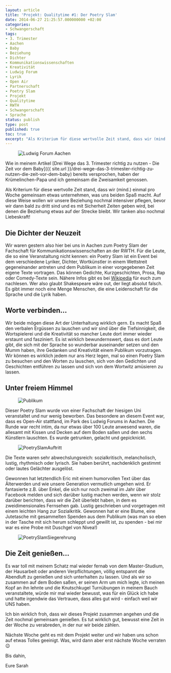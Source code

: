 ```yaml
---
layout: article
title: 'Projekt: Qualitytime #1: Der Poetry Slam'
date: 2014-06-27 21:25:57.000000000 +02:00
categories:
- Schwangerschaft
tags:
- 3. Trimester
- Aachen
- Baby
- Beziehung
- Dichter
- Kommunikationswissenschaften
- Kreativität
- Ludwig Forum
- Lyrik
- Open Air
- Partnerschaft
- Poetry Slam
- Projekt
- Qualitytime
- RWTH
- Schwangerschaft
- Sprache
status: publish
type: post
published: true
toc: true
excerpt: "Als Kriterium für diese wertvolle Zeit stand, dass wir (mind.) einmal pro Woche gemeinsam etwas unternehmen, was uns beiden Spaß macht. Auf diese Weise wollen wir unsere Beziehung nochmal intensiver pflegen, bevor wir dann bald zu dritt sind und es mit Sicherheit Zeiten geben wird, bei denen die Beziehung etwas auf der Strecke bleibt. Wir tanken also nochmal Liebeskraft!"
---
```

<figure>
	<img src="{{ site.url }}/images/image1-e1403907882865.jpg" alt="Ludwig Forum Aachen" />
</figure>

Wie in meinem Artikel [Drei Wege das 3. Trimester richtig zu nutzen - Die Zeit vor dem Baby]({{ site.url }}/drei-wege-das-3-trimester-richtig-zu-nutzen-die-zeit-vor-dem-baby) bereits versprochen, haben der Krümelinchen-Papa und ich gemeinsam die Zweisamkeit genossen.

Als Kriterium für diese wertvolle Zeit stand, dass wir (mind.) einmal pro Woche gemeinsam etwas unternehmen, was uns beiden Spaß macht. Auf diese Weise wollen wir unsere Beziehung nochmal intensiver pflegen, bevor wir dann bald zu dritt sind und es mit Sicherheit Zeiten geben wird, bei denen die Beziehung etwas auf der Strecke bleibt. Wir tanken also nochmal Liebeskraft!

## Die Dichter der Neuzeit

Wir waren gestern also hier bei uns in Aachen zum Poetry Slam der Fachschaft für Kommunikationswissenschaften an der RWTH.
Für die Leute, die so eine Veranstaltung nicht kennen: ein Poetry Slam ist ein Event bei dem verschiedene Lyriker, Dichter, Wortkünstler in einem Wettstreit gegeneinander antreten und dem Publikum in einer vorgegebenen Zeit eigene Texte vortragen. Das können Gedichte, Kurzgeschichten, Prosa, Rap oder Comedy-Texte sein. Nähere Infos gibt es bei [Wikipedia](http://de.wikipedia.org/wiki/Poetry_Slam) für euch zum nachlesen. Wer also glaubt Shakespeare wäre out, der liegt absolut falsch. Es gibt immer noch eine Menge Menschen, die eine Leidenschaft für die Sprache und die Lyrik haben. 

## Worte verbinden...

Wir beide mögen diese Art der Unterhaltung wirklich gern. Es macht Spaß den verbalen Ergüssen zu lauschen und wir sind über die Tiefsinnigkeit, die Wortspielerei und die Kreativität so mancher Leute dort immer wieder erstaunt und fasziniert. Es ist wirklich bewundernswert, dass es dort Leute gibt, die sich mit der Sprache so wunderbar auseinander setzen und den Mumm haben, ihre Gedanken und Kreativität einem Publikum vorzutragen. Wir können es wirklich jedem nur ans Herz legen, mal so einen Poetry Slam zu besuchen und den Worten zu lauschen, sich von den Gedichten und Geschichten entführen zu lassen und sich von dem Wortwitz amüsieren zu lassen.

## Unter freiem Himmel

<figure>
  <img src="{{ site.url }}/images//image2-e1403907625237.jpg" alt="Publikum" />
</figure>

Dieser Poetry Slam wurde von einer Fachschaft der hiesigen Uni veranstaltet und nur wenig beworben. Das besondere an diesem Event war, dass es Open-Air stattfand, im Park des Ludwig Forums in Aachen. Die Runde war recht intim, da nur etwas über 100 Leute anwesend waren, die allesamt mit Kissen und Decken auf dem Boden saßen und den sechs Künstlern lauschten. Es wurde getrunken, gelacht und gepicknickt.

<figure>
	<img src="{{ site.url }}/images/image3-e1403907706688.jpg" alt="PoetrySlamAuftritt" />
</figure>

Die Texte waren sehr abwechslungsreich: sozialkritisch, melancholisch, lustig, rhythmisch oder lyrisch. Sie haben berührt, nachdenklich gestimmt oder lautes Gelächter ausgelöst.

Gewonnen hat letztendlich Eric mit einem humorvollen Text über das Älterwerden und wie unsere Generation vermutlich umgehen wird. Er fantasierte z.B. über Enkel, die sich nur noch zweimal im Jahr über Facebook melden und sich darüber lustig machen werden, wenn wir stolz darüber berichten, dass wir die Zeit überlebt haben, in dem es zweidimensionales Fernsehen gab. Lustig geschrieben und vorgetragen mit einem leichten Hang zur Sozialkritik.
Gewonnen hat er eine Blume, eine Jutetasche mit gesammelten Spenden aus dem Publikum (was man so eben in der Tasche mit sich herum schleppt und gewillt ist, zu spenden - bei mir war es eine Probe mit Duschgel von Nivea!)

<figure>
	<img src="{{ site.url }}/images/image4-e1403907779798.jpg" alt="PoetrySlamSiegerehrung" />
</figure>

## Die Zeit genießen...

Es war toll mit meinem Schatz mal wieder fernab von dem Master-Studium, der Hausarbeit oder anderen Verpflichtungen, völlig entspannt die Abendluft zu genießen und sich unterhalten zu lassen.
Und als wir so zusammen auf dem Boden saßen, er seinen Arm um mich legte, ich meinen Kopf an ihn lehnte und die Knutschkugel Turnübungen in meinem Bauch veranstaltete, würde mir mal wieder bewusst, was für ein Glück ich habe und hatte irgendwie das Vertrauen, dass alles gut wird - einfach weil wir UNS haben.

Ich bin wirklich froh, dass wir dieses Projekt zusammen angehen und die Zeit nochmal gemeinsam genießen. Es tut wirklich gut, bewusst eine Zeit in der Woche zu verabreden, in der nur wir beide zählen.

Nächste Woche geht es mit dem Projekt weiter und wir haben uns schon auf etwas Tolles geeinigt. Was, wird dann aber erst nächste Woche verraten :wink:

Bis dahin,

Eure Sarah

